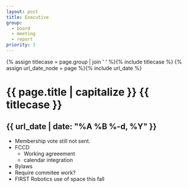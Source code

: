 ```yaml
---
layout: post
title: Executive
group:
  - board
  - meeting
  - report
priority: 1
---
```


{% assign titlecase = page.group | join ' ' %}{% include titlecase %}
{% assign url_date_node = page %}{% include url_date %}
# {{ page.title | capitalize }} {{ titlecase }}
## {{ url_date | date: "%A %B %-d, %Y" }}

* Membership vote still not sent.
* FCCD
    * Working agreeement
    * calendar integration
* Bylaws
* Require commitee work?
* FIRST Robotics use of space this fall